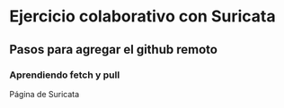 # Ejercicio colaborativo con Suricata
## Pasos para agregar el github remoto
### Aprendiendo fetch y pull
Página de Suricata
